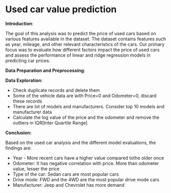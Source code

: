 # Used car value prediction

**Introduction**:

The goal of this analysis was to predict the price of used cars based on various features available in the dataset. The dataset contains features such as year, mileage, and other relevant characteristics of the cars. Our primary focus was to evaluate how different factors impact the price of used cars and assess the performance of linear and ridge regression models in predicting car prices.

**Data Preparation and Preprocessing**:

**Data Exploration**:
* Check duplicate records and delete them
* Some of the vehicle data are with Price=0 and Odometer=0, discard these records
* There are lot of models and manufacturers. Consider top 10 models and manufacturer data
* Calculate the log value of the price and the odometer and remove the outliers in IQR[Inter Quartile Range]

**Conclusion:**

Based on the used car analysis and the different model evaluations, the findings are:
* Year - More recent cars have a higher value compared tothe older once
* Odometer: It has negative correlation with price. More than odometer value, lesser the price
* Type of the car: Sedan cars are most popular cars
* Drive mode: FWD and the 4WD are the most popular drive mode cars
* Manufacturer: Jeep and Chevrolet has more demand
